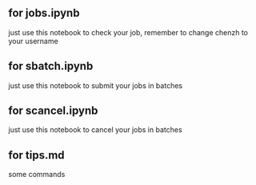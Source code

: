 ## for jobs.ipynb
 just use this notebook to check your job, remember to change chenzh to your username

## for sbatch.ipynb
 just use this notebook to submit your jobs in batches

## for scancel.ipynb
 just use this notebook to cancel your jobs in batches

## for tips.md
 some commands
